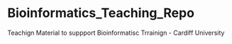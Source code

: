 # Bioinformatics_Teaching_Repo

Teachign Material to suppport Bioinformatisc Trrainign - Cardiff University
